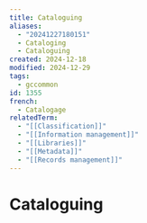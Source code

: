 ```yaml
---
title: Cataloguing
aliases:
  - "20241227180151"
  - Cataloging
  - Cataloguing
created: 2024-12-18
modified: 2024-12-29
tags:
  - gccommon
id: 1355
french:
  - Catalogage
relatedTerm:
  - "[[Classification]]"
  - "[[Information management]]"
  - "[[Libraries]]"
  - "[[Metadata]]"
  - "[[Records management]]"
---
```

# Cataloguing
